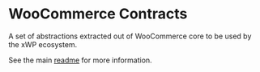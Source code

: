WooCommerce Contracts
=================================

A set of abstractions extracted out of WooCommerce core to be used by the xWP ecosystem.

See the main [readme](https://github.com/xwp/contracts) for more information.
